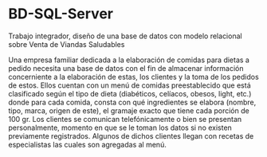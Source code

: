 # BD-SQL-Server
Trabajo integrador, diseño de una base de datos con modelo relacional sobre Venta de Viandas Saludables

Una empresa familiar dedicada a la elaboración de comidas para dietas a
pedido necesita una base de datos con el fin de almacenar información concerniente
a la elaboración de estas, los clientes y la toma de los pedidos de estos.
Ellos cuentan con un menú de comidas preestablecido que está clasificado
según el tipo de dieta (diabéticos, celíacos, obesos, light, etc.) donde para cada
comida, consta con qué ingredientes se elabora (nombre, tipo, marca, origen de
este), el gramaje exacto que tiene cada porción de 100 gr.
Los clientes se comunican telefónicamente o bien se presentan personalmente, 
momento en que se le toman los datos si no existen previamente registrados. 
Algunos de dichos clientes llegan con recetas de especialistas las cuales son agregadas al menú.

